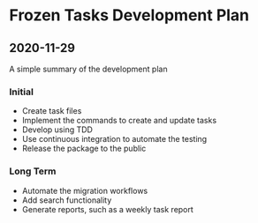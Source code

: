 # Frozen Tasks Development Plan

## 2020-11-29

A simple summary of the development plan

### Initial

- Create task files
- Implement the commands to create and update tasks
- Develop using TDD
- Use continuous integration to automate the testing
- Release the package to the public

### Long Term

- Automate the migration workflows
- Add search functionality
- Generate reports, such as a weekly task report
